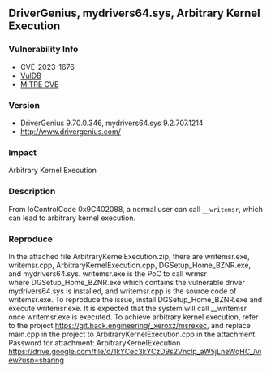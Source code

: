 ## DriverGenius, mydrivers64.sys, Arbitrary Kernel Execution

### Vulnerability Info
* CVE-2023-1676
* [VulDB](https://vuldb.com/?id.224233)
* [MITRE CVE](https://cve.mitre.org/cgi-bin/cvename.cgi?name=CVE-2023-1676)

### Version
* DriverGenius 9.70.0.346, mydrivers64.sys 9.2.707.1214
* http://www.drivergenius.com/

### Impact
Arbitrary Kernel Execution

### Description
From IoControlCode 0x9C402088, a normal user can call `__writemsr`, which can lead to arbitrary kernel execution.

### Reproduce
In the attached file ArbitraryKernelExecution.zip, there are writemsr.exe, writemsr.cpp, ArbitraryKernelExecution.cpp, DGSetup_Home_BZNR.exe, and mydrivers64.sys. writemsr.exe is the PoC to call wrmsr where DGSetup_Home_BZNR.exe which contains the vulnerable driver mydrivers64.sys is installed, and writemsr.cpp is the source code of writemsr.exe. To reproduce the issue, install DGSetup_Home_BZNR.exe and execute writemsr.exe. It is expected that the system will call __writemsr once writemsr.exe is executed. To achieve arbitrary kernel execution, refer to the project https://git.back.engineering/_xeroxz/msrexec, and replace main.cpp in the project to ArbitraryKernelExecution.cpp in the attachment. Password for attachment: ArbitraryKernelExecution
https://drive.google.com/file/d/1kYCec3kYCzD9s2Vnclp_aW5jLneWqHC_/view?usp=sharing